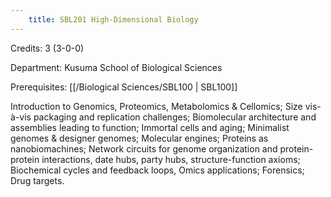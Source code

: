 ```yaml
---
    title: SBL201 High-Dimensional Biology
---
```

Credits: 3 (3-0-0)

Department: Kusuma School of Biological Sciences

Prerequisites: [[/Biological Sciences/SBL100 | SBL100]]

Introduction to Genomics, Proteomics, Metabolomics & Cellomics; Size vis-à-vis packaging and replication challenges; Biomolecular architecture and assemblies leading to function; Immortal cells and aging; Minimalist genomes & designer genomes; Molecular engines; Proteins as nanobiomachines; Network circuits for genome organization and protein-protein interactions, date hubs, party hubs, structure-function axioms; Biochemical cycles and feedback loops, Omics applications; Forensics; Drug targets.